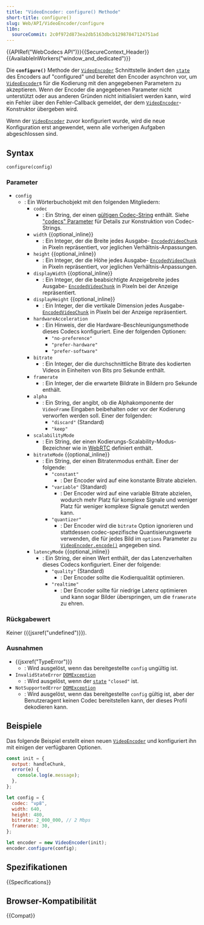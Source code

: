 ```yaml
---
title: "VideoEncoder: configure() Methode"
short-title: configure()
slug: Web/API/VideoEncoder/configure
l10n:
  sourceCommit: 2c0f972d873ea2db5163dbcb12987847124751ad
---
```


{{APIRef("WebCodecs API")}}{{SecureContext_Header}}{{AvailableInWorkers("window_and_dedicated")}}

Die **`configure()`** Methode der [`VideoEncoder`](/de/docs/Web/API/VideoEncoder) Schnittstelle ändert den [`state`](/de/docs/Web/API/VideoEncoder/state) des Encoders auf "configured" und bereitet den Encoder asynchron vor, um [`VideoEncoder`](/de/docs/Web/API/VideoEncoder)s für die Kodierung mit den angegebenen Parametern zu akzeptieren. Wenn der Encoder die angegebenen Parameter nicht unterstützt oder aus anderen Gründen nicht initialisiert werden kann, wird ein Fehler über den Fehler-Callback gemeldet, der dem [`VideoEncoder`](/de/docs/Web/API/VideoEncoder)-Konstruktor übergeben wird.

Wenn der [`VideoEncoder`](/de/docs/Web/API/VideoEncoder) zuvor konfiguriert wurde, wird die neue Konfiguration erst angewendet, wenn alle vorherigen Aufgaben abgeschlossen sind.

## Syntax

```js-nolint
configure(config)
```

### Parameter

- `config`
  - : Ein Wörterbuchobjekt mit den folgenden Mitgliedern:
    - `codec`
      - : Ein String, der einen [gültigen Codec-String](https://www.w3.org/TR/webcodecs-codec-registry/#audio-codec-registry) enthält. Siehe ["codecs" Parameter](/de/docs/Web/Media/Guides/Formats/codecs_parameter#codec_options_by_container) für Details zur Konstruktion von Codec-Strings.
    - `width` {{optional_inline}}
      - : Ein Integer, der die Breite jedes Ausgabe- [`EncodedVideoChunk`](/de/docs/Web/API/EncodedVideoChunk) in Pixeln repräsentiert, vor jeglichen Verhältnis-Anpassungen.
    - `height` {{optional_inline}}
      - : Ein Integer, der die Höhe jedes Ausgabe- [`EncodedVideoChunk`](/de/docs/Web/API/EncodedVideoChunk) in Pixeln repräsentiert, vor jeglichen Verhältnis-Anpassungen.
    - `displayWidth` {{optional_inline}}
      - : Ein Integer, der die beabsichtigte Anzeigebreite jedes Ausgabe- [`EncodedVideoChunk`](/de/docs/Web/API/EncodedVideoChunk) in Pixeln bei der Anzeige repräsentiert.
    - `displayHeight` {{optional_inline}}
      - : Ein Integer, der die vertikale Dimension jedes Ausgabe- [`EncodedVideoChunk`](/de/docs/Web/API/EncodedVideoChunk) in Pixeln bei der Anzeige repräsentiert.
    - `hardwareAcceleration`
      - : Ein Hinweis, der die Hardware-Beschleunigungsmethode dieses Codecs konfiguriert. Eine der folgenden Optionen:
        - `"no-preference"`
        - `"prefer-hardware"`
        - `"prefer-software"`
    - `bitrate`
      - : Ein Integer, der die durchschnittliche Bitrate des kodierten Videos in Einheiten von Bits pro Sekunde enthält.
    - `framerate`
      - : Ein Integer, der die erwartete Bildrate in Bildern pro Sekunde enthält.
    - `alpha`
      - : Ein String, der angibt, ob die Alphakomponente der `VideoFrame` Eingaben beibehalten oder vor der Kodierung verworfen werden soll. Einer der folgenden:
        - `"discard"` (Standard)
        - `"keep"`
    - `scalabilityMode`
      - : Ein String, der einen Kodierungs-Scalability-Modus-Bezeichner wie in [WebRTC](https://w3c.github.io/webrtc-svc/#scalabilitymodes*) definiert enthält.
    - `bitrateMode` {{optional_inline}}
      - : Ein String, der einen Bitratenmodus enthält. Einer der folgende:
        - `"constant"`
          - : Der Encoder wird auf eine konstante Bitrate abzielen.
        - `"variable"` (Standard)
          - : Der Encoder wird auf eine variable Bitrate abzielen, wodurch mehr Platz für komplexe Signale und weniger Platz für weniger komplexe Signale genutzt werden kann.
        - `"quantizer"`
          - : Der Encoder wird die `bitrate` Option ignorieren und stattdessen codec-spezifische Quantisierungswerte verwenden, die für jedes Bild im `options` Parameter zu [`VideoEncoder.encode()`](/de/docs/Web/API/VideoEncoder/encode) angegeben sind.
    - `latencyMode` {{optional_inline}}
      - : Ein String, der einen Wert enthält, der das Latenzverhalten dieses Codecs konfiguriert. Einer der folgende:
        - `"quality"` (Standard)
          - : Der Encoder sollte die Kodierqualität optimieren.
        - `"realtime"`
          - : Der Encoder sollte für niedrige Latenz optimieren und kann sogar Bilder überspringen, um die `framerate` zu ehren.

### Rückgabewert

Keiner ({{jsxref("undefined")}}).

### Ausnahmen

- {{jsxref("TypeError")}}
  - : Wird ausgelöst, wenn das bereitgestellte `config` ungültig ist.
- `InvalidStateError` [`DOMException`](/de/docs/Web/API/DOMException)
  - : Wird ausgelöst, wenn der [`state`](/de/docs/Web/API/VideoEncoder/state) `"closed"` ist.
- `NotSupportedError` [`DOMException`](/de/docs/Web/API/DOMException)
  - : Wird ausgelöst, wenn das bereitgestellte `config` gültig ist, aber der Benutzeragent keinen Codec bereitstellen kann, der dieses Profil dekodieren kann.

## Beispiele

Das folgende Beispiel erstellt einen neuen [`VideoEncoder`](/de/docs/Web/API/VideoEncoder) und konfiguriert ihn mit einigen der verfügbaren Optionen.

```js
const init = {
  output: handleChunk,
  error(e) {
    console.log(e.message);
  },
};

let config = {
  codec: "vp8",
  width: 640,
  height: 480,
  bitrate: 2_000_000, // 2 Mbps
  framerate: 30,
};

let encoder = new VideoEncoder(init);
encoder.configure(config);
```

## Spezifikationen

{{Specifications}}

## Browser-Kompatibilität

{{Compat}}
